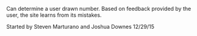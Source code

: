Can determine a user drawn number.  Based on feedback provided by the user, the site learns from its mistakes.

Started by Steven Marturano and Joshua Downes 12/29/15